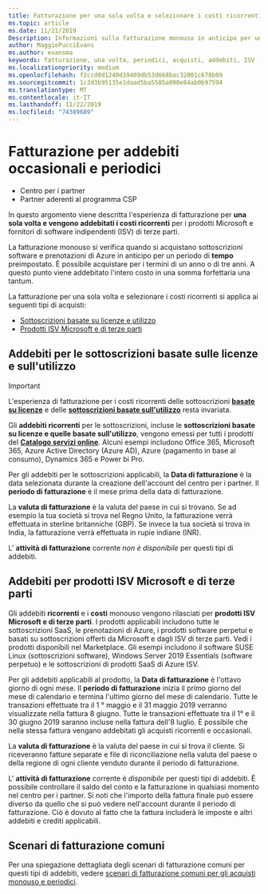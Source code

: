 ```yaml
---
title: Fatturazione per una sola volta e selezionare i costi ricorrenti | Centro per i partner
ms.topic: article
ms.date: 11/21/2019
Description: Informazioni sulla fatturazione monouso in anticipo per un periodo di tempo preimpostato (sottoscrizioni mensili e annuali) e fatturazione per gli addebiti selezionati (per prodotti ISV Microsoft e di terze parti) nel centro per i partner.
author: MaggiePucciEvans
ms.author: evansma
keywords: fatturazione, una volta, periodici, acquisti, addebiti, ISV
ms.localizationpriority: medium
ms.openlocfilehash: f2ccd0d1240d39409db53d668bac32001c678b09
ms.sourcegitcommit: 1c3d3b95135e1daad5ba5585a090e84ab0b97594
ms.translationtype: MT
ms.contentlocale: it-IT
ms.lasthandoff: 11/22/2019
ms.locfileid: "74389689"
---
```

#  <a name="billing-for-one-time-and-select-recurring-charges"></a>Fatturazione per addebiti occasionali e periodici

- Centro per i partner
- Partner aderenti al programma CSP

In questo argomento viene descritta l'esperienza di fatturazione per **una sola volta e vengono addebitati i costi ricorrenti** per i prodotti Microsoft e fornitori di software indipendenti (ISV) di terze parti. 

La fatturazione monouso si verifica quando si acquistano sottoscrizioni software e prenotazioni di Azure in anticipo per un periodo di **tempo** preimpostato. È possibile acquistare per i termini di un anno o di tre anni. A questo punto viene addebitato l'intero costo in una somma forfettaria una tantum.

La fatturazione per una sola volta e selezionare i costi ricorrenti si applica ai seguenti tipi di acquisti:

- [Sottoscrizioni basate su licenze e utilizzo](#license-based-and-usage-based-subscription-charges)
- [Prodotti ISV Microsoft e di terze parti](#microsoft-and-third-party-isv-product-charges)

## <a name="license-based-and-usage-based-subscription-charges"></a>Addebiti per le sottoscrizioni basate sulle licenze e sull'utilizzo

> [!IMPORTANT]
> L'esperienza di fatturazione per i costi ricorrenti delle sottoscrizioni [**basate su licenze**](license-based-billing.md) e delle [**sottoscrizioni basate sull'utilizzo**](usage-based-billing.md) resta invariata.

Gli **addebiti ricorrenti** per le sottoscrizioni, incluse le **sottoscrizioni basate su licenze e quelle basate sull'utilizzo**, vengono emessi per tutti i prodotti del [**Catalogo servizi online**](https://partner.microsoft.com/commerce/preferredoffers/list). Alcuni esempi includono Office 365, Microsoft 365, Azure Active Directory (Azure AD), Azure (pagamento in base al consumo), Dynamics 365 e Power bi Pro.

Per gli addebiti per le sottoscrizioni applicabili, la **Data di fatturazione** è la data selezionata durante la creazione dell'account del centro per i partner. Il **periodo di fatturazione** è il mese prima della data di fatturazione.

La **valuta di fatturazione** è la valuta del paese in cui si trovano. Se ad esempio la tua società si trova nel Regno Unito, la fatturazione verrà effettuata in sterline britanniche (GBP). Se invece la tua società si trova in India, la fatturazione verrà effettuata in rupie indiane (INR).

L' **attività di fatturazione** corrente *non è disponibile* per questi tipi di addebiti.

## <a name="microsoft-and-third-party-isv-product-charges"></a>Addebiti per prodotti ISV Microsoft e di terze parti

Gli addebiti **ricorrenti** e i **costi** monouso vengono rilasciati per **prodotti ISV Microsoft e di terze parti**. I prodotti applicabili includono tutte le sottoscrizioni SaaS, le prenotazioni di Azure, i prodotti software perpetui e basati su sottoscrizioni offerti da Microsoft e dagli ISV di terze parti. Vedi i prodotti disponibili nel Marketplace. Gli esempi includono il software SUSE Linux (sottoscrizioni software), Windows Server 2019 Essentials (software perpetuo) e le sottoscrizioni di prodotti SaaS di Azure ISV.

Per gli addebiti applicabili al prodotto, la **Data di fatturazione** è l'ottavo giorno di ogni mese. Il **periodo di fatturazione** inizia il primo giorno del mese di calendario e termina l'ultimo giorno del mese di calendario. Tutte le transazioni effettuate tra il 1 ° maggio e il 31 maggio 2019 verranno visualizzate nella fattura 8 giugno. Tutte le transazioni effettuate tra il 1° e il 30 giugno 2019 saranno incluse nella fattura dell'8 luglio. È possibile che nella stessa fattura vengano addebitati gli acquisti ricorrenti e occasionali.

La **valuta di fatturazione** è la valuta del paese in cui si trova il cliente. Si riceveranno fatture separate e file di riconciliazione nella valuta del paese o della regione di ogni cliente venduto durante il periodo di fatturazione.

L' **attività di fatturazione** corrente è *disponibile* per questi tipi di addebiti. È possibile controllare il saldo del conto e la fatturazione in qualsiasi momento nel centro per i partner. Si noti che l'importo della fattura finale può essere diverso da quello che si può vedere nell'account durante il periodo di fatturazione. Ciò è dovuto al fatto che la fattura includerà le imposte e altri addebiti e crediti applicabili.

## <a name="common-billing-scenarios"></a>Scenari di fatturazione comuni

Per una spiegazione dettagliata degli scenari di fatturazione comuni per questi tipi di addebiti, vedere [scenari di fatturazione comuni per gli acquisti monouso e periodici](common-billing-scenarios-onetime-recurring.md).
